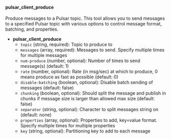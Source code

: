 #### pulsar_client_produce

Produce messages to a Pulsar topic. This tool allows you to send messages to a specified Pulsar topic with various options to control message format, batching, and properties.

- **pulsar_client_produce**
  - `topic` (string, required): Topic to produce to
  - `messages` (array, required): Messages to send. Specify multiple times for multiple messages
  - `num-produce` (number, optional): Number of times to send message(s) (default: 1)
  - `rate` (number, optional): Rate (in msg/sec) at which to produce, 0 means produce as fast as possible (default: 0)
  - `disable-batching` (boolean, optional): Disable batch sending of messages (default: false)
  - `chunking` (boolean, optional): Should split the message and publish in chunks if message size is larger than allowed max size (default: false)
  - `separator` (string, optional): Character to split messages string on (default: none)
  - `properties` (array, optional): Properties to add, key=value format. Specify multiple times for multiple properties
  - `key` (string, optional): Partitioning key to add to each message 